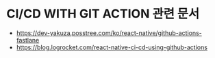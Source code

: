 # CI/CD WITH GIT ACTION 관련 문서
- https://dev-yakuza.posstree.com/ko/react-native/github-actions-fastlane
- https://blog.logrocket.com/react-native-ci-cd-using-github-actions
